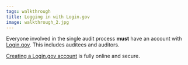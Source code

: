 ```yaml
---
tags: walkthrough
title: Logging in with Login.gov
image: walkthrough_2.jpg
---
```


Everyone involved in the single audit process **must** have an account with [Login.gov](http://login.gov). This includes auditees and auditors.

[Creating a Login.gov account](https://login.gov/create-an-account/) is fully online and secure.
